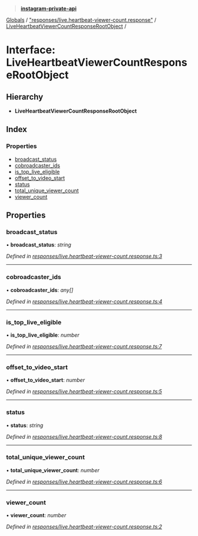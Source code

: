 > **[instagram-private-api](../README.md)**

[Globals](../globals.md) / ["responses/live.heartbeat-viewer-count.response"](../modules/_responses_live_heartbeat_viewer_count_response_.md) / [LiveHeartbeatViewerCountResponseRootObject](_responses_live_heartbeat_viewer_count_response_.liveheartbeatviewercountresponserootobject.md) /

# Interface: LiveHeartbeatViewerCountResponseRootObject

## Hierarchy

* **LiveHeartbeatViewerCountResponseRootObject**

## Index

### Properties

* [broadcast_status](_responses_live_heartbeat_viewer_count_response_.liveheartbeatviewercountresponserootobject.md#broadcast_status)
* [cobroadcaster_ids](_responses_live_heartbeat_viewer_count_response_.liveheartbeatviewercountresponserootobject.md#cobroadcaster_ids)
* [is_top_live_eligible](_responses_live_heartbeat_viewer_count_response_.liveheartbeatviewercountresponserootobject.md#is_top_live_eligible)
* [offset_to_video_start](_responses_live_heartbeat_viewer_count_response_.liveheartbeatviewercountresponserootobject.md#offset_to_video_start)
* [status](_responses_live_heartbeat_viewer_count_response_.liveheartbeatviewercountresponserootobject.md#status)
* [total_unique_viewer_count](_responses_live_heartbeat_viewer_count_response_.liveheartbeatviewercountresponserootobject.md#total_unique_viewer_count)
* [viewer_count](_responses_live_heartbeat_viewer_count_response_.liveheartbeatviewercountresponserootobject.md#viewer_count)

## Properties

###  broadcast_status

• **broadcast_status**: *string*

*Defined in [responses/live.heartbeat-viewer-count.response.ts:3](https://github.com/Nerixyz/instagram-private-api/blob/e5037ee/src/responses/live.heartbeat-viewer-count.response.ts#L3)*

___

###  cobroadcaster_ids

• **cobroadcaster_ids**: *any[]*

*Defined in [responses/live.heartbeat-viewer-count.response.ts:4](https://github.com/Nerixyz/instagram-private-api/blob/e5037ee/src/responses/live.heartbeat-viewer-count.response.ts#L4)*

___

###  is_top_live_eligible

• **is_top_live_eligible**: *number*

*Defined in [responses/live.heartbeat-viewer-count.response.ts:7](https://github.com/Nerixyz/instagram-private-api/blob/e5037ee/src/responses/live.heartbeat-viewer-count.response.ts#L7)*

___

###  offset_to_video_start

• **offset_to_video_start**: *number*

*Defined in [responses/live.heartbeat-viewer-count.response.ts:5](https://github.com/Nerixyz/instagram-private-api/blob/e5037ee/src/responses/live.heartbeat-viewer-count.response.ts#L5)*

___

###  status

• **status**: *string*

*Defined in [responses/live.heartbeat-viewer-count.response.ts:8](https://github.com/Nerixyz/instagram-private-api/blob/e5037ee/src/responses/live.heartbeat-viewer-count.response.ts#L8)*

___

###  total_unique_viewer_count

• **total_unique_viewer_count**: *number*

*Defined in [responses/live.heartbeat-viewer-count.response.ts:6](https://github.com/Nerixyz/instagram-private-api/blob/e5037ee/src/responses/live.heartbeat-viewer-count.response.ts#L6)*

___

###  viewer_count

• **viewer_count**: *number*

*Defined in [responses/live.heartbeat-viewer-count.response.ts:2](https://github.com/Nerixyz/instagram-private-api/blob/e5037ee/src/responses/live.heartbeat-viewer-count.response.ts#L2)*